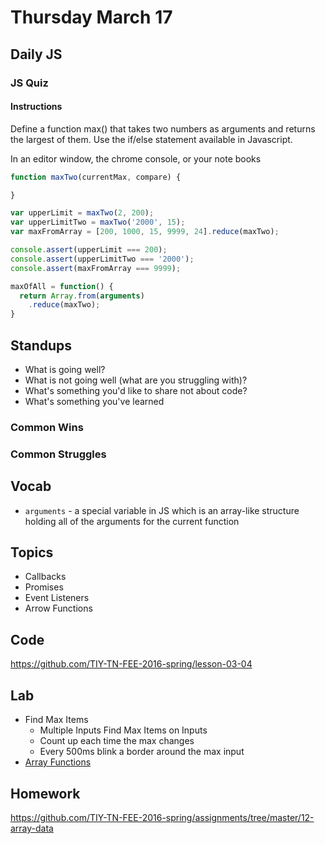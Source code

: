 # Thursday March 17

## Daily JS

### JS Quiz

#### Instructions

Define a function max() that takes two numbers as arguments and returns the largest of them.
Use the if/else statement available in Javascript.

In an editor window, the chrome console, or your note books

```js
function maxTwo(currentMax, compare) {

}

var upperLimit = maxTwo(2, 200);
var upperLimitTwo = maxTwo('2000', 15);
var maxFromArray = [200, 1000, 15, 9999, 24].reduce(maxTwo);

console.assert(upperLimit === 200);
console.assert(upperLimitTwo === '2000');
console.assert(maxFromArray === 9999);

maxOfAll = function() {
  return Array.from(arguments)
    .reduce(maxTwo);
}
```

## Standups

* What is going well?
* What is not going well (what are you struggling with)?
* What's something you'd like to share not about code?
* What's something you've learned

### Common Wins


### Common Struggles


## Vocab

- `arguments` - a special variable in JS which is an array-like structure holding all of the arguments for the current function

## Topics

- Callbacks
- Promises
- Event Listeners
- Arrow Functions

## Code

https://github.com/TIY-TN-FEE-2016-spring/lesson-03-04

## Lab

- Find Max Items
  - Multiple Inputs Find Max Items on Inputs
  - Count up each time the max changes
  - Every 500ms blink a border around the max input
- [Array Functions](array-fns.html)

## Homework

https://github.com/TIY-TN-FEE-2016-spring/assignments/tree/master/12-array-data
